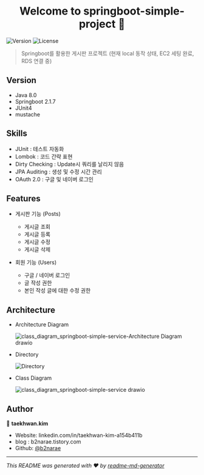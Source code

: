 <h1 align="center">Welcome to springboot-simple-project 👋</h1>
<p>
  <img alt="Version" src="https://img.shields.io/badge/version-1.0-blue.svg?cacheSeconds=2592000" />
  <img alt="License" src="https://img.shields.io/badge/License-MIT-yellow.svg"/>
</p>

> Springboot를 활용한 게시판 프로젝트 
> (현재 local 동작 상태, EC2 세팅 완료, RDS 연결 중)

## Version
* Java 8.0
* Springboot 2.1.7
* JUnit4
* mustache

## Skills
* JUnit : 테스트 자동화
* Lombok : 코드 간략 표현
* Dirty Checking : Update시 쿼리를 날리지 않음
* JPA Auditing : 생성 및 수정 시간 관리
* OAuth 2.0 : 구글 및 네이버 로그인

## Features
* 게시판 기능 (Posts)
  * 게시글 조회
  * 게시글 등록
  * 게시글 수정
  * 게시글 삭제
  
* 회원 기능 (Users)
  * 구글 / 네이버 로그인
  * 글 작성 권한
  * 본인 작성 글에 대한 수정 권한

## Architecture
* Architecture Diagram
  

  
  ![class_diagram_springboot-simple-service-Architecture Diagram drawio](https://user-images.githubusercontent.com/37679254/137071913-7cfc441c-7f35-485c-a407-dc356fd17831.png)
  
  
  
* Directory
  

  
  ![Directory](https://user-images.githubusercontent.com/37679254/137071766-b9dda13f-f14d-47e7-b046-58ceb565383f.png)
  
  
  
* Class Diagram
  
  
  
  ![class_diagram_springboot-simple-service drawio](https://user-images.githubusercontent.com/37679254/136824798-dd92a3e7-fd2b-49bf-87ad-5f87302b4736.png)

## Author
👤 **taekhwan.kim**

* Website: linkedin.com/in/taekhwan-kim-a154b411b
* blog : b2narae.tistory.com
* Github: [@b2narae](https://github.com/b2narae)

***

_This README was generated with ❤️ by [readme-md-generator](https://github.com/kefranabg/readme-md-generator)_